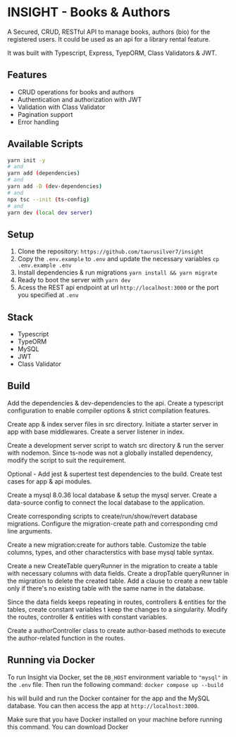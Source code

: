 # INSIGHT - Books & Authors

A Secured, CRUD, RESTful API to manage books, authors (bio) for the registered users. It could be used as an api for a library rental feature.

It was built with Typescript, Express, TyepORM, Class Validators & JWT.

## Features

-  CRUD operations for books and authors
-  Authentication and authorization with JWT
-  Validation with Class Validator
-  Pagination support
-  Error handling

## Available Scripts

```bash
yarn init -y
# and
yarn add (dependencies)
# and
yarn add -D (dev-dependencies)
# and
npx tsc --init (ts-config)
# and
yarn dev (local dev server)
```

## Setup

1. Clone the repository: `https://github.com/taurusilver7/insight`
2. Copy the `.env.example` to `.env` and update the necessary variables `cp .env.example .env`
3. Install dependencies & run migrations `yarn install && yarn migrate`
4. Ready to boot the server with `yarn dev`
5. Acess the REST api endpoint at url `http://localhost:3000` or the port you specified at `.env`

## Stack

-  Typescript
-  TypeORM
-  MySQL
-  JWT
-  Class Validator

## Build

Add the dependencies & dev-dependencies to the api. Create a typescript configuration to enable compiler options & strict compilation features.

Create app & index server files in src directory. Initiate a starter server in app with base middlewares. Create a server listener in index.

Create a development server script to watch src directory & run the server with nodemon. Since ts-node was not a globally installed dependency, modify the script to suit the requirement.

Optional - Add jest & supertest test dependencies to the build. Create test cases for app & api modules.

Create a mysql 8.0.36 local database & setup the mysql server. Create a data-source config to connect the local database to the application.

Create corresponding scripts to create/run/show/revert database migrations. Configure the migration-create path and corresponding cmd line arguments.

Create a new migration:create for authors table. Customize the table columns, types, and other characterstics with base mysql table syntax.

Create a new CreateTable queryRunner in the migration to create a table with necessary columns with data fields. Create a dropTable queryRunner in the migration to delete the created table. Add a clause to create a new table only if there's no existing table with the same name in the database.

Since the data fields keeps repeating in routes, controllers & entities for the tables, create constant variables t keep the changes to a singularity. Modify the routes, controller & entities with constant variables.

Create a authorController class to create author-based methods to execute the author-related function in the routes.

## Running via Docker

To run Insight via Docker, set the `DB_HOST` environment variable to `"mysql"` in the `.env` file. Then run the following command: `docker compose up --build`

his will build and run the Docker container for the app and the MySQL database. You can then access the app at `http://localhost:3000`.

Make sure that you have Docker installed on your machine before running this command. You can download Docker
